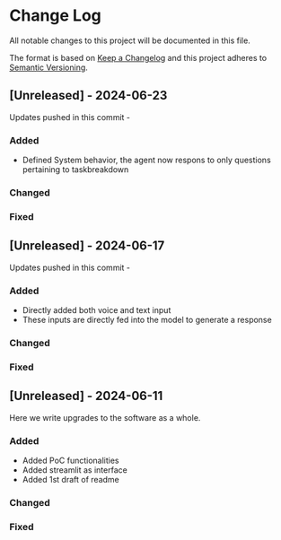 # Change Log
All notable changes to this project will be documented in this file.
 
The format is based on [Keep a Changelog](http://keepachangelog.com/)
and this project adheres to [Semantic Versioning](http://semver.org/).

## [Unreleased] - 2024-06-23

Updates pushed in this commit - 

### Added
- Defined System behavior, the agent now respons to only questions pertaining to taskbreakdown
 
### Changed
 
### Fixed

## [Unreleased] - 2024-06-17

Updates pushed in this commit - 

### Added
- Directly added both voice and text input 
- These inputs are directly fed into the model to generate a response
 
### Changed
 
### Fixed


## [Unreleased] - 2024-06-11
 
Here we write upgrades to the software as a whole.
 
### Added
- Added PoC functionalities
- Added streamlit as interface
- Added 1st draft of readme
 
### Changed
 
### Fixed
